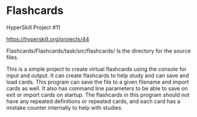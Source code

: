 # Flashcards
HyperSkill Project #11

https://hyperskill.org/projects/44


Flashcards/Flashcards/task/src/flashcards/
Is the directory for the source files.

This is a simple project to create virtual flashcards using the console for input and output. It can create flashcards to help study and can save and load cards.
This program can save the file to a given filename and import cards as well. It also has command line parameters to be able to save on exit or import cards on startup.
The flashcards in this program should not have any repeated definitions or repeated cards, and each card has a mistake counter internally to help with studies.
